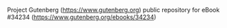 Project Gutenberg (https://www.gutenberg.org) public repository for eBook #34234 (https://www.gutenberg.org/ebooks/34234)
